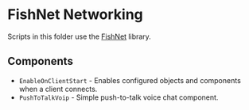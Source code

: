 # FishNet Networking

Scripts in this folder use the [FishNet](https://github.com/FirstGearGames/FishNet) library.

## Components
- `EnableOnClientStart` - Enables configured objects and components when a client connects.
- `PushToTalkVoip` - Simple push-to-talk voice chat component.
